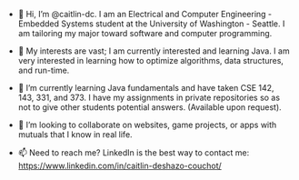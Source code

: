 - 👋 Hi, I’m @caitlin-dc. I am an Electrical and Computer Engineering - Embedded Systems student at the University of Washington - Seattle. I am tailoring my major toward software and computer programming.

- 👀 My interests are vast; I am currently interested and learning Java.
      I am very interested in learning how to optimize algorithms, data structures, and run-time.
      
- 🌱 I’m currently learning Java fundamentals and have taken CSE 142, 143, 331, and 373.
      I have my assignments in private repositories so as not to give other students potential answers.
      (Available upon request).

- 💞️ I’m looking to collaborate on websites, game projects, or apps with mutuals that I know in real life. 

- 📫 Need to reach me? LinkedIn is the best way to contact me: https://www.linkedin.com/in/caitlin-deshazo-couchot/

<!---
cdeshazocouchot/cdeshazocouchot is a ✨ special ✨ repository because its `README.md` (this file) appears on your GitHub profile.
You can click the Preview link to take a look at your changes.
--->
